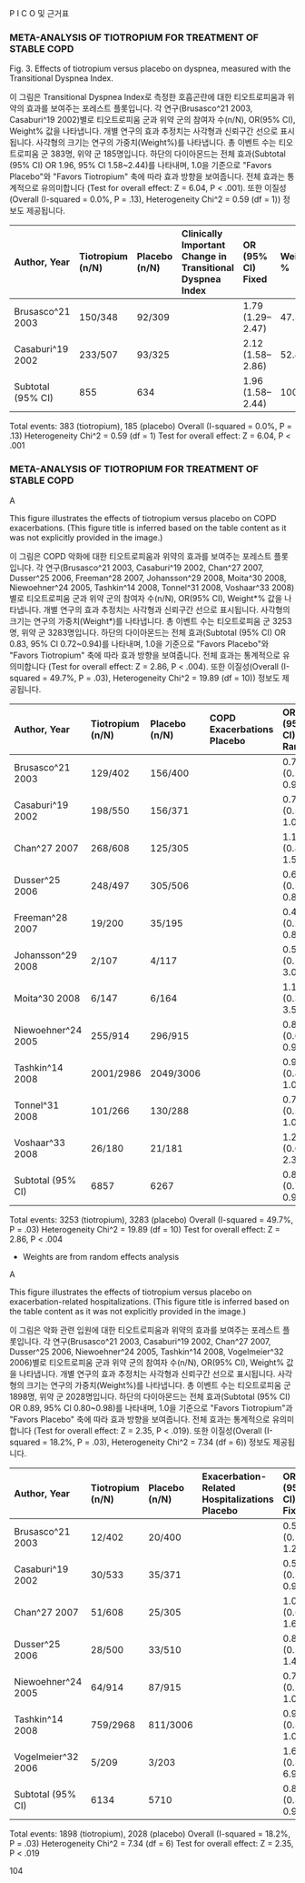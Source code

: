 P I C O
및 근거표

### META-ANALYSIS OF TIOTROPIUM FOR TREATMENT OF STABLE COPD

Fig. 3. Effects of tiotropium versus placebo on dyspnea, measured with the Transitional Dyspnea Index.

이 그림은 Transitional Dyspnea Index로 측정한 호흡곤란에 대한 티오트로피움과 위약의 효과를 보여주는 포레스트 플롯입니다. 각 연구(Brusasco^21 2003, Casaburi^19 2002)별로 티오트로피움 군과 위약 군의 참여자 수(n/N), OR(95% CI), Weight% 값을 나타냅니다. 개별 연구의 효과 추정치는 사각형과 신뢰구간 선으로 표시됩니다. 사각형의 크기는 연구의 가중치(Weight%)를 나타냅니다. 총 이벤트 수는 티오트로피움 군 383명, 위약 군 185명입니다. 하단의 다이아몬드는 전체 효과(Subtotal (95% CI) OR 1.96, 95% Cl 1.58~2.44)를 나타내며, 1.0을 기준으로 "Favors Placebo"와 "Favors Tiotropium" 축에 따라 효과 방향을 보여줍니다. 전체 효과는 통계적으로 유의미합니다 (Test for overall effect: Z = 6.04, P < .001). 또한 이질성(Overall (I-squared = 0.0%, P = .13), Heterogeneity Chi^2 = 0.59 (df = 1)) 정보도 제공됩니다.

| Author, Year     | Tiotropium (n/N) | Placebo (n/N) | Clinically Important Change in Transitional Dyspnea Index | OR (95% CI) Fixed | Weight % |
| :--------------- | :--------------- | :-------------- | :-------------------------------------------------------- | :---------------- | :------- |
| Brusasco^21 2003 | 150/348          | 92/309          |                                                           | 1.79 (1.29–2.47)  | 47.51    |
| Casaburi^19 2002 | 233/507          | 93/325          |                                                           | 2.12 (1.58–2.86)  | 52.49    |
| Subtotal (95% CI) | 855              | 634             |                                                           | 1.96 (1.58–2.44)  | 100      |

Total events: 383 (tiotropium), 185 (placebo)
Overall (I-squared = 0.0%, P = .13)
Heterogeneity Chi^2 = 0.59 (df = 1)
Test for overall effect: Z = 6.04, P < .001

### META-ANALYSIS OF TIOTROPIUM FOR TREATMENT OF STABLE COPD

A

This figure illustrates the effects of tiotropium versus placebo on COPD exacerbations. (This figure title is inferred based on the table content as it was not explicitly provided in the image.)

이 그림은 COPD 악화에 대한 티오트로피움과 위약의 효과를 보여주는 포레스트 플롯입니다. 각 연구(Brusasco^21 2003, Casaburi^19 2002, Chan^27 2007, Dusser^25 2006, Freeman^28 2007, Johansson^29 2008, Moita^30 2008, Niewoehner^24 2005, Tashkin^14 2008, Tonnel^31 2008, Voshaar^33 2008)별로 티오트로피움 군과 위약 군의 참여자 수(n/N), OR(95% CI), Weight*% 값을 나타냅니다. 개별 연구의 효과 추정치는 사각형과 신뢰구간 선으로 표시됩니다. 사각형의 크기는 연구의 가중치(Weight*)를 나타냅니다. 총 이벤트 수는 티오트로피움 군 3253명, 위약 군 3283명입니다. 하단의 다이아몬드는 전체 효과(Subtotal (95% CI) OR 0.83, 95% Cl 0.72~0.94)를 나타내며, 1.0을 기준으로 "Favors Placebo"와 "Favors Tiotropium" 축에 따라 효과 방향을 보여줍니다. 전체 효과는 통계적으로 유의미합니다 (Test for overall effect: Z = 2.86, P < .004). 또한 이질성(Overall (I-squared = 49.7%, P = .03), Heterogeneity Chi^2 = 19.89 (df = 10)) 정보도 제공됩니다.

| Author, Year      | Tiotropium (n/N) | Placebo (n/N) | COPD Exacerbations Placebo | OR (95% CI) Random | Weight %* |
| :---------------- | :--------------- | :-------------- | :------------------------- | :----------------- | :-------- |
| Brusasco^21 2003  | 129/402          | 156/400         |                            | 0.74 (0.55–0.99)   | 10.85     |
| Casaburi^19 2002  | 198/550          | 156/371         |                            | 0.78 (0.59–1.02)   | 11.69     |
| Chan^27 2007      | 268/608          | 125/305         |                            | 1.14 (0.86–1.50)   | 11.31     |
| Dusser^25 2006    | 248/497          | 305/506         |                            | 0.66 (0.51–0.84)   | 12.55     |
| Freeman^28 2007   | 19/200           | 35/195          |                            | 0.48 (0.26–0.87)   | 4.00      |
| Johansson^29 2008 | 2/107            | 4/117           |                            | 0.54 (0.10–3.00)   | 0.57      |
| Moita^30 2008     | 6/147            | 6/164           |                            | 1.12 (0.35–3.55)   | 1.23      |
| Niewoehner^24 2005 | 255/914          | 296/915         |                            | 0.81 (0.66–0.99)   | 15.00     |
| Tashkin^14 2008   | 2001/2986        | 2049/3006       |                            | 0.95 (0.85–1.06)   | 19.90     |
| Tonnel^31 2008    | 101/266          | 130/288         |                            | 0.74 (0.53–1.04)   | 9.09      |
| Voshaar^33 2008   | 26/180           | 21/181          |                            | 1.29 (0.69–2.38)   | 3.80      |
| Subtotal (95% CI) | 6857             | 6267            |                            | 0.83 (0.72–0.94)   | 100       |

Total events: 3253 (tiotropium), 3283 (placebo)
Overall (I-squared = 49.7%, P = .03)
Heterogeneity Chi^2 = 19.89 (df = 10)
Test for overall effect: Z = 2.86, P < .004

* Weights are from random effects analysis

A

This figure illustrates the effects of tiotropium versus placebo on exacerbation-related hospitalizations. (This figure title is inferred based on the table content as it was not explicitly provided in the image.)

이 그림은 악화 관련 입원에 대한 티오트로피움과 위약의 효과를 보여주는 포레스트 플롯입니다. 각 연구(Brusasco^21 2003, Casaburi^19 2002, Chan^27 2007, Dusser^25 2006, Niewoehner^24 2005, Tashkin^14 2008, Vogelmeier^32 2006)별로 티오트로피움 군과 위약 군의 참여자 수(n/N), OR(95% CI), Weight% 값을 나타냅니다. 개별 연구의 효과 추정치는 사각형과 신뢰구간 선으로 표시됩니다. 사각형의 크기는 연구의 가중치(Weight%)를 나타냅니다. 총 이벤트 수는 티오트로피움 군 1898명, 위약 군 2028명입니다. 하단의 다이아몬드는 전체 효과(Subtotal (95% CI) OR 0.89, 95% Cl 0.80~0.98)를 나타내며, 1.0을 기준으로 "Favors Tiotropium"과 "Favors Placebo" 축에 따라 효과 방향을 보여줍니다. 전체 효과는 통계적으로 유의미합니다 (Test for overall effect: Z = 2.35, P < .019). 또한 이질성(Overall (I-squared = 18.2%, P = .03), Heterogeneity Chi^2 = 7.34 (df = 6)) 정보도 제공됩니다.

| Author, Year      | Tiotropium (n/N) | Placebo (n/N) | Exacerbation-Related Hospitalizations Placebo | OR (95% CI) Fixed | Weight % |
| :---------------- | :--------------- | :-------------- | :-------------------------------------------- | :---------------- | :------- |
| Brusasco^21 2003  | 12/402           | 20/400          |                                               | 0.58 (0.28–1.21)  | 2.42     |
| Casaburi^19 2002  | 30/533           | 35/371          |                                               | 0.57 (0.34–0.95)  | 4.85     |
| Chan^27 2007      | 51/608           | 25/305          |                                               | 1.03 (0.62–1.69)  | 3.80     |
| Dusser^25 2006    | 28/500           | 33/510          |                                               | 0.86 (0.51–1.44)  | 3.84     |
| Niewoehner^24 2005 | 64/914           | 87/915          |                                               | 0.72 (0.51–1.00)  | 10.07    |
| Tashkin^14 2008   | 759/2968         | 811/3006        |                                               | 0.93 (0.83–1.04)  | 74.66    |
| Vogelmeier^32 2006 | 5/209            | 3/203           |                                               | 1.63 (0.39–6.93)  | 0.37     |
| Subtotal (95% CI) | 6134             | 5710            |                                               | 0.89 (0.80–0.98)  | 100      |

Total events: 1898 (tiotropium), 2028 (placebo)
Overall (I-squared = 18.2%, P = .03)
Heterogeneity Chi^2 = 7.34 (df = 6)
Test for overall effect: Z = 2.35, P < .019

<PAGE>104